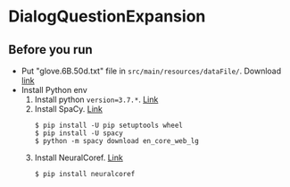 # DialogQuestionExpansion

## Before you run
- Put "glove.6B.50d.txt" file in `src/main/resources/dataFile/`. Download [link](http://nlp.stanford.edu/data/glove.6B.zip)
- Install Python env
	1. Install python `version=3.7.*`. [Link](https://www.python.org/downloads/)
	2. Install SpaCy. [Link](https://spacy.io/usage)
		```
		$ pip install -U pip setuptools wheel
		$ pip install -U spacy
		$ python -m spacy download en_core_web_lg
		```
	3. Install NeuralCoref. [Link](https://github.com/huggingface/neuralcoref)
		```
		$ pip install neuralcoref
		```
	